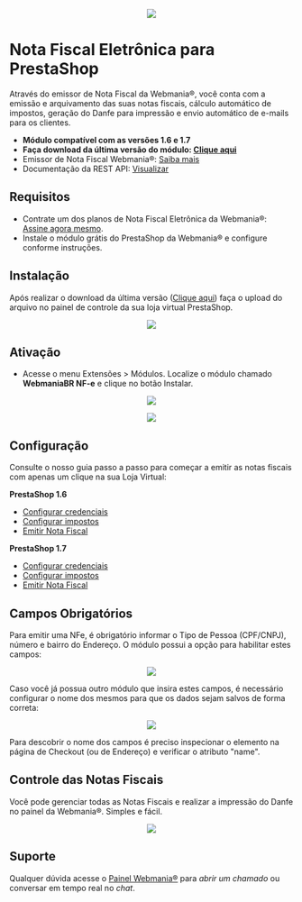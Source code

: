 <p align="center">
  <img src="https://wmbr.s3.amazonaws.com/img/logo_webmaniabr_github2.png">
</p>

# Nota Fiscal Eletrônica para PrestaShop

Através do emissor de Nota Fiscal da Webmania®, você conta com a emissão e arquivamento das suas notas fiscais, cálculo automático de impostos, geração do Danfe para impressão e envio automático de e-mails para os clientes.

- **Módulo compatível com as versões 1.6 e 1.7**
- **Faça download da última versão do módulo: [Clique aqui](https://github.com/webmaniabr/NFePrestaShop/releases)**
- Emissor de Nota Fiscal Webmania®: [Saiba mais](https://webmaniabr.com/nota-fiscal-eletronica/)
- Documentação da REST API: [Visualizar](https://webmaniabr.com/docs/rest-api-nfe/)

## Requisitos

- Contrate um dos planos de Nota Fiscal Eletrônica da Webmania®: [Assine agora mesmo](https://webmaniabr.com/nota-fiscal-eletronica/#plans-section).
- Instale o módulo grátis do PrestaShop da Webmania® e configure conforme instruções.

## Instalação

Após realizar o download da última versão ([Clique aqui](https://github.com/webmaniabr/NFePrestaShop/releases)) faça o upload do arquivo no painel de controle da sua loja virtual PrestaShop.

<p align="center">
<img src="https://webmaniabr.com/atendimento/wp-content/uploads/sites/4/2016/06/img_5771a725955f6.png">
</p>

## Ativação

- Acesse o menu Extensões > Módulos. Localize o módulo chamado **WebmaniaBR NF-e** e clique no botão Instalar.

<p align="center">
<img src="https://webmaniabr.com/atendimento/wp-content/uploads/sites/4/2016/06/1467066294-aee7d6d4db7dafea269d6414ab320844.png">
</p>

<p align="center">
<img src="https://webmaniabr.com/atendimento/wp-content/uploads/sites/4/2016/06/img_5771a771d14d1.png">
</p>

## Configuração

Consulte o nosso guia passo a passo para começar a emitir as notas fiscais com apenas um clique na sua Loja Virtual:

**PrestaShop 1.6**
- [Configurar credenciais](https://ajuda.webmaniabr.com/hc/pt-br/articles/360013116532-Configurar-credenciais-no-PrestaShop-1-6)
- [Configurar impostos](https://ajuda.webmaniabr.com/hc/pt-br/articles/360013122172-Configurar-impostos-no-PrestaShop-1-6)
- [Emitir Nota Fiscal](https://ajuda.webmaniabr.com/hc/pt-br/articles/360013127712-Emiss%C3%A3o-de-NF-e-no-PrestaShop-1-6)

**PrestaShop 1.7**
- [Configurar credenciais](https://ajuda.webmaniabr.com/hc/pt-br/articles/360013116872-Configurar-credenciais-no-PrestaShop-1-7)
- [Configurar impostos](https://ajuda.webmaniabr.com/hc/pt-br/articles/360013122332-Configurar-impostos-no-PrestaShop-1-7)
- [Emitir Nota Fiscal](https://ajuda.webmaniabr.com/hc/pt-br/articles/360013383592-Emiss%C3%A3o-de-NF-e-no-PrestaShop-1-7)

## Campos Obrigatórios

Para emitir uma NFe, é obrigatório informar o Tipo de Pessoa (CPF/CNPJ), número e bairro do Endereço.
O módulo possui a opção para habilitar estes campos:

<p align="center">
<img src="https://webmaniabr.com/wp-content/uploads/2017/03/1488915583.png">
</p>

Caso você já possua outro módulo que insira estes campos, é necessário configurar o nome dos mesmos para que os dados sejam salvos de forma correta:

<p align="center">
<img src="https://webmaniabr.com/wp-content/uploads/2017/03/1488915600.png">
</p>

Para descobrir o nome dos campos é preciso inspecionar o elemento na página de Checkout (ou de Endereço) e verificar o atributo "name".

## Controle das Notas Fiscais

Você pode gerenciar todas as Notas Fiscais e realizar a impressão do Danfe no painel da Webmania®. Simples e fácil.

<p align="center">
<img src="https://wmbr.s3.amazonaws.com/img/dashboard_webmaniabr_01.jpg">
</p>

## Suporte

Qualquer dúvida acesse o [Painel Webmania®](https://webmaniabr.com/painel/) para *abrir um chamado* ou conversar em tempo real no *chat*.


